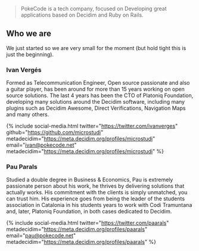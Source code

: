 > PokeCode is a tech company, focused on Developing great applications based on Decidim and Ruby on Rails.

## Who we are

We just started so we are very small for the moment (but hold tight this is just the beginning).

### Ivan Vergés

Formed as Telecommunication Engineer, Open source passionate and also a guitar player, has been around for more than 15 years working on open source solutions.
The last 4 years has been the CTO of Platoniq Foundation, developing many solutions around the Decidim software, including many plugins such as Decidim Awesome, Direct Verifications, Navigation Maps and many others.

{% include social-media.html twitter="https://twitter.com/ivanverges" github="https://github.com/microstudi" metadecidim="https://meta.decidim.org/profiles/microstudi" email="ivan@pokecode.net" metadecidim="https://meta.decidim.org/profiles/microstudi" %}

### Pau Parals

Studied a double degree in Business & Economics, Pau is extremely passionate person about his work, he thrives by delivering solutions that actually works. His commitment with the clients is simply unmatched, you can trust him. His experience goes from being the leader of the students association in Catalonia in his students years to work with Codi Tramuntana and, later, Platoniq Foundation, in both cases dedicated to Decidim.

{% include social-media.html twitter="https://twitter.com/paarals" metadecidim="https://meta.decidim.org/profiles/paarals"  email="pau@pokecode.net" metadecidim="https://meta.decidim.org/profiles/paarals" %}
